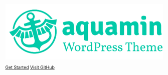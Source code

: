 
![logo](_assets/heading.svg ':size=500')

[Get Started](#sinag-wordpress-theme) [Visit GitHub](https://github.com/tcmulder/sinag ':target=_blank')
